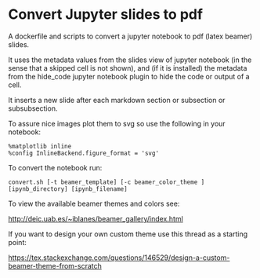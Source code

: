# Convert Jupyter slides to pdf

A dockerfile and scripts to convert a jupyter notebook to pdf (latex beamer) slides.

It uses the metadata values from the slides view of jupyter notebook (in the sense that
a skipped cell is not shown), and (if it is installed) the metadata from the hide_code 
jupyter notebook plugin to hide the code or output of a cell.

It inserts a new slide after each markdown section or subsection or subsubsection.

To assure nice images plot them to svg so use the following in your notebook:

    %matplotlib inline
    %config InlineBackend.figure_format = 'svg'

To convert the notebook run:

    convert.sh [-t beamer_template] [-c beamer_color_theme ] [ipynb_directory] [ipynb_filename]

To view the available beamer themes and colors see:

http://deic.uab.es/~iblanes/beamer_gallery/index.html

If you want to design your own custom theme use this thread as a starting point:

https://tex.stackexchange.com/questions/146529/design-a-custom-beamer-theme-from-scratch
